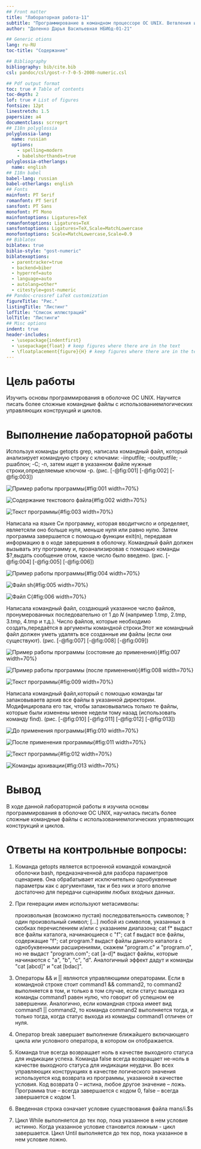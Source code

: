 ```yaml
---
## Front matter
title: "Лабораторная работа-11"
subtitle: "Программирование в командном процессоре ОС UNIX. Ветвления и циклы"
author: "Доленко Дарья Васильевная НБИбд-01-21"

## Generic otions
lang: ru-RU
toc-title: "Содержание"

## Bibliography
bibliography: bib/cite.bib
csl: pandoc/csl/gost-r-7-0-5-2008-numeric.csl

## Pdf output format
toc: true # Table of contents
toc-depth: 2
lof: true # List of figures
fontsize: 12pt
linestretch: 1.5
papersize: a4
documentclass: scrreprt
## I18n polyglossia
polyglossia-lang:
  name: russian
  options:
	- spelling=modern
	- babelshorthands=true
polyglossia-otherlangs:
  name: english
## I18n babel
babel-lang: russian
babel-otherlangs: english
## Fonts
mainfont: PT Serif
romanfont: PT Serif
sansfont: PT Sans
monofont: PT Mono
mainfontoptions: Ligatures=TeX
romanfontoptions: Ligatures=TeX
sansfontoptions: Ligatures=TeX,Scale=MatchLowercase
monofontoptions: Scale=MatchLowercase,Scale=0.9
## Biblatex
biblatex: true
biblio-style: "gost-numeric"
biblatexoptions:
  - parentracker=true
  - backend=biber
  - hyperref=auto
  - language=auto
  - autolang=other*
  - citestyle=gost-numeric
## Pandoc-crossref LaTeX customization
figureTitle: "Рис."
listingTitle: "Листинг"
lofTitle: "Список иллюстраций"
lolTitle: "Листинги"
## Misc options
indent: true
header-includes:
  - \usepackage{indentfirst}
  - \usepackage{float} # keep figures where there are in the text
  - \floatplacement{figure}{H} # keep figures where there are in the text
---
```


# Цель работы

Изучить основы программирования в оболочке ОС UNIX. Научится писать более сложные командные файлы с использованиемлогических управляющих конструкций и циклов.

# Выполнение лабораторной работы

Используя команды getopts grep, написала командный файл, который анализирует командную строку с ключами: -iinputfile; -ooutputfile; -pшаблон; -C; -n, затем ищет в указанном файле нужные строки,определяемые ключом -p. (рис. [-@fig:001] [-@fig:002] [-@fig:003])

![Пример работы программы](image/1.jpg){#fig:001 width=70%}

![Содержание текстового файла](image/2.jpg){#fig:002 width=70%}

![Текст программы](image/3.jpg){#fig:003 width=70%}


Написала на языке Си программу, которая вводитчисло и определяет, являетсяли оно больше нуля, меньше нуля или равно нулю. Затем программа завершается с помощью функции exit(n), передавая информацию в о коде завершения в оболочку. Командный файл должен вызывать эту программу и, проанализировав с помощью команды $?,выдать сообщение отом, какое число было введено. (рис. [-@fig:004] [-@fig:005] [-@fig:006])

![Пример работы программы](image/4.jpg){#fig:004 width=70%}

![Файл sh](image/5.jpg){#fig:005 width=70%}

![Файл С](image/6.jpg){#fig:006 width=70%}


Написала командный файл, создающий указанное число файлов, пронумерованных последовательно от 1 до 𝑁 (например 1.tmp, 2.tmp, 3.tmp, 4.tmp и т.д.). Число файлов, которые необходимо создать,передаётся в аргументы командной строки.Этот же командный файл должен уметь удалять все созданные им файлы (если они существуют). (рис. [-@fig:007] [-@fig:008] [-@fig:009])

![Пример работы программы (состояние до применения)](image/7.jpg){#fig:007 width=70%}

![Пример работы программы (после применения)](image/8.jpg){#fig:008 width=70%}

![Текст программы](image/9.jpg){#fig:009 width=70%}


Написала командный файл,который с помощью команды tar запаковываетв архив все файлы в указанной директории. Модифицировала его так, чтобы запаковывались только те файлы, которые были изменены менее недели тому назад (использовать команду find). (рис. [-@fig:010] [-@fig:011] [-@fig:012] [-@fig:013])

![До применения программы](image/10.jpg){#fig:010 width=70%}

![После применения программы](image/11.jpg){#fig:011 width=70%}

![Текст программы](image/12.jpg){#fig:012 width=70%}

![Команды архивации](image/13.jpg){#fig:013 width=70%}


# Вывод

В ходе данной лабораторной работы я изучила основы программирования в оболочке ОС UNIX, научилась писать более сложные командные файлы с использованиемлогических управляющих конструкций и циклов.

# Ответы на контрольные вопросы:

1. Команда getopts является встроенной командой командной оболочки bash, предназначенной для разбора параметров сценариев. Она обрабатывает исключительно однобуквенные параметры как с аргументами, так и без них и этого вполне достаточно для передачи сценариям любых входных данных.

2. При генерации имен используют метасимволы:

	произвольная (возможно пустая) последовательность символов;
	? один произвольный символ;
	[...] любой из символов, указанных в скобках перечислением и/или с указанием диапазона;
	cat f* выдаст все файлы каталога, начинающиеся с "f";
	cat f выдаст все файлы, содержащие "f";
	cat program.? выдаст файлы данного каталога с однобуквенными расширениями, скажем "program.c" и "program.o", но не выдаст "program.com";
	cat [a-d]* выдаст файлы, которые начинаются с "a", "b", "c", "d".
	Аналогичный эффект дадут и команды "cat [abcd]" и "cat [bdac]".

3. Операторы && и || являются управляющими операторами. Если в командной строке стоит command1 && command2, то command2 выполняется в том, и только в том случае, если статус выхода из команды command1 равен нулю, что говорит об успешном ее завершении. Аналогично, если командная строка имеет вид command1 || command2, то команда command2 выполняется тогда, и только тогда, когда статус выхода из команды command1 отличен от нуля.

4. Оператор break завершает выполнение ближайшего включающего цикла или условного оператора, в котором он отображается.

5. Команда true всегда возвращает ноль в качестве выходного статуса для индикации успеха. Команда false всегда возвращает не-ноль в качестве выходного статуса для индикации неудачи. Во всех управляющих конструкциях в качестве логического значения используется код возврата из программы, указанной в качестве условия. Код возврата 0 – истина, любое другое значение – ложь. Программа true – всегда завершается с кодом 0, false – всегда завершается с кодом 1.

6. Введенная строка означает условие существования файла man$s/$i.$s

7. Цикл While выполняется до тех пор, пока указанное в нем условие истинно. Когда указанное условие становится ложным - цикл завершается. Цикл Until выполняется до тех пор, пока указанное в нем условие ложно.

